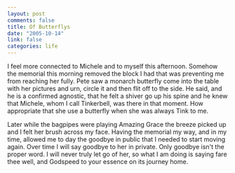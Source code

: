 ```yaml
--- 
layout: post
comments: false
title: Of Butterflys
date: "2005-10-14"
link: false
categories: life
---
```

I feel more connected to Michele and to myself this afternoon. Somehow the memorial this morning removed the block I had that was preventing me from reaching her fully. Pete saw a monarch butterfly come into the table with her pictures and urn, circle it and then flit off to the side. He said, and he is a confirmed agnostic, that he felt a shiver go up his spine and he knew that Michele, whom I call Tinkerbell, was there in that moment. How appropriate that she use a butterfly when she was always Tink to me.

Later while the bagpipes were playing Amazing Grace the breeze picked up and I felt her brush across my face. Having the memorial my way, and in my time, allowed me to day the goodbye in public that I needed to start moving again. Over time I will say goodbye to her in private. Only goodbye isn't the proper word. I will never truly let go of her, so what I am doing is saying fare thee well, and Godspeed to your essence on its journey home.
